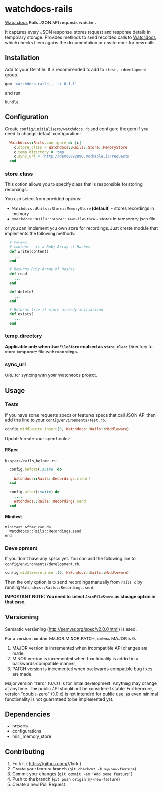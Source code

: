 # watchdocs-rails

[Watchdocs](http://watchdocs.io) Rails JSON API requests watcher.

It captures every JSON response, stores request and response details in temporary storage. Provides methods to send recorded calls to [Watchdocs](http://watchdocs.io) which checks them agains the documentation or create docs for new calls.

## Installation

Add to your Gemfile. It is recommended to add to `:test, :development` group.

```ruby
gem 'watchdocs-rails', '~> 0.1.1'
```

and run

```
bundle
```

## Configuration

Create `config/initializers/watchdocs.rb` and configure the gem if you need to change default configuration:

```ruby
  Watchdocs::Rails.configure do |c|
    c.store_class = Watchdocs::Rails::Store::MemoryStore
    c.temp_directory = 'tmp'
    c.sync_url = 'http://demo8792890.mockable.io/requests'
  end
```

### store_class

This option allows you to specify class that is responsible for storing recordings.

You can select from provided options:

- `Watchdocs::Rails::Store::MemoryStore` **(default)** - stores recordings in memory
- `Watchdocs::Rails::Store::JsonFileStore` - stores in temporary json file

or you can implement you own store for recordings. Just create module that implements the following methods:

```ruby
  # Params
  # content - is a Ruby Array of Hashes
  def write(content)
    ...
  end

  # Returns Ruby Array of Hashes
  def read
    ...
  end

  def delete!
    ...
  end

  # Returns true if store already initialized
  def exists?
    ...
  end
```

### temp_directory

**Applicable only when `JsonFileStore` enabled as `store_class`**
Directory to store temporary file with recordings.

### sync_url

URL for syncing with your Watchdocs project.

## Usage

### Tests

If you have some requests specs or features specs that call JSON API then add this line to your `config/environments/test.rb`.

```ruby
config.middleware.insert(0, Watchdocs::Rails::Middleware)
```

Update/create your spec hooks:

#### RSpec

In `specs/rails_helper.rb`:

```ruby
  config.before(:suite) do
    ....
    Watchdocs::Rails::Recordings.clear!
  end

  config.after(:suite) do
    ....
    Watchdocs::Rails::Recordings.send
  end
```

#### Minitest


```
Minitest.after_run do
  Watchdocs::Rails::Recordings.send
end
```

### Development

If you don't have any specs yet. You can add the following line to `config/environments/development.rb`.

```ruby
config.middleware.insert(0, Watchdocs::Rails::Middleware)
```

Then the only option is to send recordings manually from `rails c` by running `Watchdocs::Rails::Recordings.send`.

**IMPORTANT NOTE: You need to select `JsonFileStore` as storage option in that case.**


## Versioning

Semantic versioning (http://semver.org/spec/v2.0.0.html) is used.

For a version number MAJOR.MINOR.PATCH, unless MAJOR is 0:

1. MAJOR version is incremented when incompatible API changes are made,
2. MINOR version is incremented when functionality is added in a backwards-compatible manner,
3. PATCH version is incremented when backwards-compatible bug fixes are made.

Major version "zero" (0.y.z) is for initial development. Anything may change at any time.
The public API should not be considered stable.
Furthermore, version "double-zero" (0.0.x) is not intended for public use,
as even minimal functionality is not guaranteed to be implemented yet.

## Dependencies

- httparty
- configurations
- mini_memory_store

## Contributing

1. Fork it ( https://github.com/<user>/<gem>/fork )
2. Create your feature branch (`git checkout -b my-new-feature`)
3. Commit your changes (`git commit -am 'Add some feature'`)
4. Push to the branch (`git push origin my-new-feature`)
5. Create a new Pull Request
